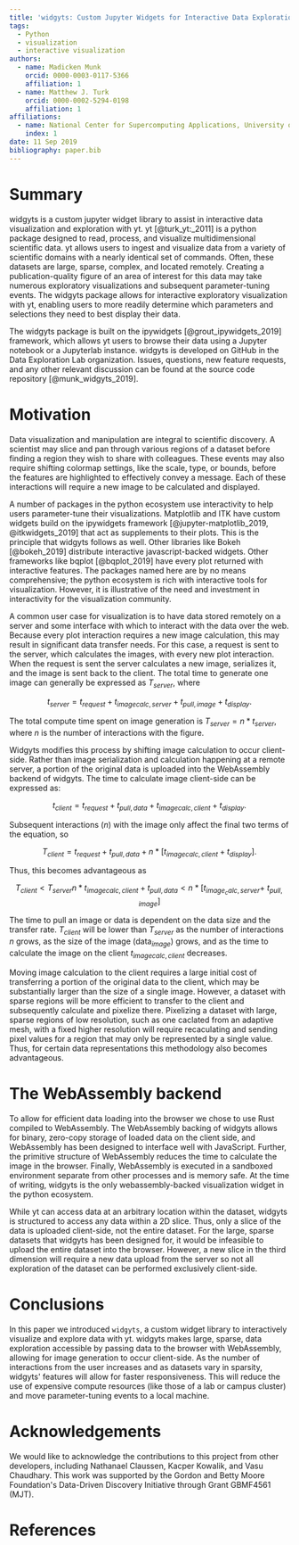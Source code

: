 ```yaml
---
title: 'widgyts: Custom Jupyter Widgets for Interactive Data Exploration with yt'
tags:
  - Python
  - visualization
  - interactive visualization
authors:
  - name: Madicken Munk
    orcid: 0000-0003-0117-5366
    affiliation: 1
  - name: Matthew J. Turk
    orcid: 0000-0002-5294-0198
    affiliation: 1
affiliations:
  - name: National Center for Supercomputing Applications, University of Illinois at Urbana-Champaign. 1205 W Clark St, Urbana, IL USA 61801
    index: 1
date: 11 Sep 2019
bibliography: paper.bib
---
```


# Summary

widgyts is a custom jupyter widget library to assist in interactive data
visualization and exploration with yt. yt [@turk_yt:_2011] is a python 
package designed to read, process, and visualize multidimensional
scientific data. yt allows users to ingest and visualize data from 
a variety of scientific domains with a nearly identical set of commands. Often,
these datasets are large, sparse, complex, and located remotely. Creating a
publication-quality figure of an area of interest for this data may take
numerous exploratory visualizations and subsequent parameter-tuning events.
The widgyts package allows for interactive exploratory visualization with yt, 
enabling users to more readily determine which parameters and selections they
need to best display their data. 

The widgyts package is built on the ipywidgets [@grout_ipywidgets_2019] framework, which
allows yt users to browse their data using a Jupyter notebook or a Jupyterlab
instance. widgyts is developed on GitHub in the Data Exploration Lab organization. Issues,
questions, new feature requests, and any other relevant discussion can be found
at the source code repository [@munk_widgyts_2019].

# Motivation

Data visualization and manipulation are integral to scientific discovery.
A scientist may slice and pan through various regions of a dataset before
finding a region they wish to share with colleagues. These events may
also require shifting colormap settings, like the scale, type, or bounds,
before the features are highlighted to effectively convey a message. Each of
these interactions will require a new image to be calculated and displayed.

A number of packages in the python ecosystem use interactivity to help users
parameter-tune their visualizations. Matplotlib and ITK 
have custom widgets build on the ipywidgets framework [@jupyter-matplotlib_2019,
@itkwidgets_2019] that act as supplements to their plots. 
This is the principle that widgyts follows as well. 
Other libraries like 
Bokeh [@bokeh_2019] distribute interactive javascript-backed widgets. 
Other frameworks like bqplot [@bqplot_2019] 
have every plot returned with interactive features. The packages named here are
by no means
comprehensive; the python ecosystem is rich with interactive tools for
visualization. However, it is illustrative of the need and investment in
interactivity for the visualization community.

A common user case for visualization is to have data stored remotely on a
server and some interface with which to interact with the data over the web. 
Because every plot interaction requires a new image calculation, this may
result in significant data transfer needs. 
For this case, a request is sent
to the server, which calculates the images, with every new plot interaction.
When the request is sent the server calculates a new image, 
serializes it, and the
image is sent back to the client. The total time to generate one image can
generally be expressed as $T_{server}$, where 

$$t_{server} = t_{request} + t_{image calc, server} + t_{pull,image} + t_{display}.
$$

The total compute time spent on image generation is $T_{server} = n*t_{server}$, where $n$
is the number of interactions with the figure. 

Widgyts modifies this process by shifting image calculation to occur
client-side. Rather than image serialization and calculation happening at a
remote server, a portion of the original data is uploaded into the WebAssembly backend of
widgyts. The time to calculate image client-side can be expressed as:

$$t_{client} = t_{request} + t_{pull,data} + t_{image calc, client} + t_{display}.$$

Subsequent interactions ($n$) with the image only affect the final two terms of
the equation, so 

$$T_{client} = t_{request} + t_{pull,data} + n*[t_{image calc, client} + t_{display}].$$

Thus, this becomes advantageous as 

$$ T_{client} < T_{server}
n*t_{image calc, client} + t_{pull, data} < n*[t_{image_calc, server} + \ 
t_{pull, image}]
$$

The time to pull an image or data is dependent on the data size and the
transfer rate. 
$T_{client}$ will be lower than $T_{server}$ as the number of
interactions $n$ grows, as the size of the image (data$_{image}$) grows, and as
the time to calculate the image on the client $t_{image calc, client}$
decreases. 

Moving image calculation to the client requires a large initial cost of
transferring a portion of the original data to the client, which may be
substantially larger than the size of a single image. However, a dataset with
sparse regions will be more efficient to transfer to the client and subsequently
calculate and pixelize there. Pixelizing a dataset with large, sparse regions of low
resolution, such as one caclated from an adaptive mesh, 
with a fixed higher resolution will require recaculating and sending
pixel values for a region that may only be represented by a single value. Thus,
for certain data representations this methodology also becomes advantageous.

# The WebAssembly backend

To allow for efficient data loading into the browser we chose to use Rust
compiled to WebAssembly. The WebAssembly backing of widgyts allows for binary, zero-copy
storage of loaded data on the client side, and WebAssembly has been designed to
interface well with JavaScript. Further, the primitive structure of WebAssembly
reduces the time to calculate the image in the browser. Finally, WebAssembly
is executed in a sandboxed environment separate from other processes 
and is memory safe. At the time of writing, widgyts is the only
webassembly-backed visualization widget in the python ecosystem. 

While yt can access data at an arbitrary location within the dataset, widgyts
is structured to access any data within a 2D slice. Thus, only a slice of the
data is uploaded client-side, not the entire dataset. For the large, sparse
datasets that widgyts has been designed for, it would be infeasible to upload
the entire dataset into the browser. However, a new slice in
the third dimension will require a new data upload from the server so not all
exploration of the dataset can be performed exclusively client-side.

# Conclusions

In this paper we introduced `widgyts`, a custom widget library to interactively
visualize and explore data with yt. widgyts makes large, sparse, data
exploration accessible by passing data to the browser with WebAssembly, 
allowing for image generation to occur client-side. As the number of
interactions from the user increases and as datasets vary in sparsity, widgyts'
features will allow for faster responsiveness. This will reduce the use of
expensive compute resources (like those of a lab or campus cluster) and move
parameter-tuning events to a local machine. 

# Acknowledgements

We would like to acknowledge the contributions to this project from other
developers, including Nathanael Claussen, Kacper Kowalik, and Vasu Chaudhary. 
This work was supported by the Gordon and Betty
Moore Foundation's Data-Driven Discovery Initiative through Grant GBMF4561 (MJT).

# References

